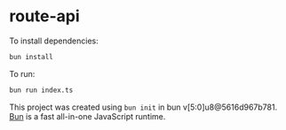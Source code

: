 # route-api

To install dependencies:

```bash
bun install
```

To run:

```bash
bun run index.ts
```

This project was created using `bun init` in bun v[5:0]u8@5616d967b781. [Bun](https://bun.sh) is a fast all-in-one JavaScript runtime.
